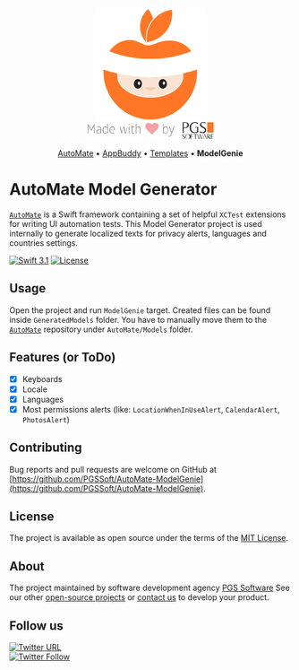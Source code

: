 <div align="center">
    <img src="assets/logo.png" alt="AutoMate, made by PGS Software" />
    <br />
    <img src="assets/made-with-love-by-PGS.png" />
    <p>
      <a href="https://github.com/PGSSoft/AutoMate">AutoMate</a> &bull;
      <a href="https://github.com/PGSSoft/AutoMate-AppBuddy">AppBuddy</a> &bull;
      <a href="https://github.com/PGSSoft/AutoMate-Templates">Templates</a> &bull;
      <b>ModelGenie</b>
    </p>
</div>

# AutoMate Model Generator

[`AutoMate`](https://github.com/PGSSoft/AutoMate) is a Swift framework containing a set of helpful `XCTest` extensions for writing UI automation tests. This Model Generator project is used internally to generate localized texts for privacy alerts, languages and countries settings.

[![Swift 3.1](https://img.shields.io/badge/Swift-3.1-orange.svg?style=flat)](https://swift.org)
[![License](https://img.shields.io/github/license/PGSSoft/AutoMate-ModelGenie.svg)](https://github.com/PGSSoft/AutoMate-ModelGenie/blob/master/LICENSE)

## Usage

Open the project and run `ModelGenie` target. Created files can be found inside `GeneratedModels` folder. You have to manually move them to the [`AutoMate`](https://github.com/PGSSoft/AutoMate) repository under `AutoMate/Models` folder.

## Features (or ToDo)

- [x] Keyboards
- [x] Locale
- [x] Languages
- [x] Most permissions alerts (like: `LocationWhenInUseAlert`, `CalendarAlert`, `PhotosAlert`)

## Contributing

Bug reports and pull requests are welcome on GitHub at [https://github.com/PGSSoft/AutoMate-ModelGenie](https://github.com/PGSSoft/AutoMate-ModelGenie).

## License

The project is available as open source under the terms of the [MIT License](http://opensource.org/licenses/MIT).

## About
The project maintained by software development agency [PGS Software](https://www.pgs-soft.com)
See our other [open-source projects](https://github.com/PGSSoft) or [contact us](https://www.pgs-soft.com/contact-us) to develop your product.

## Follow us

[![Twitter URL](https://img.shields.io/twitter/url/http/shields.io.svg?style=social)](https://twitter.com/intent/tweet?text=https://github.com/PGSSoft/AutoMate-ModelGenie)  
[![Twitter Follow](https://img.shields.io/twitter/follow/pgssoftware.svg?style=social&label=Follow)](https://twitter.com/pgssoftware)
